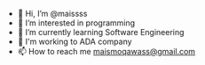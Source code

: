 - 👋 Hi, I’m @maissss
- 👀 I’m interested in programming
- 🌱 I’m currently learning Software Engineering
- 💞️ I'm working to ADA company
- 📫 How to reach me maismoqawass@gmail.com

<!---
maissss/maissss is a ✨ special ✨ repository because its `README.md` (this file) appears on your GitHub profile.
You can click the Preview link to take a look at your changes.
--->
